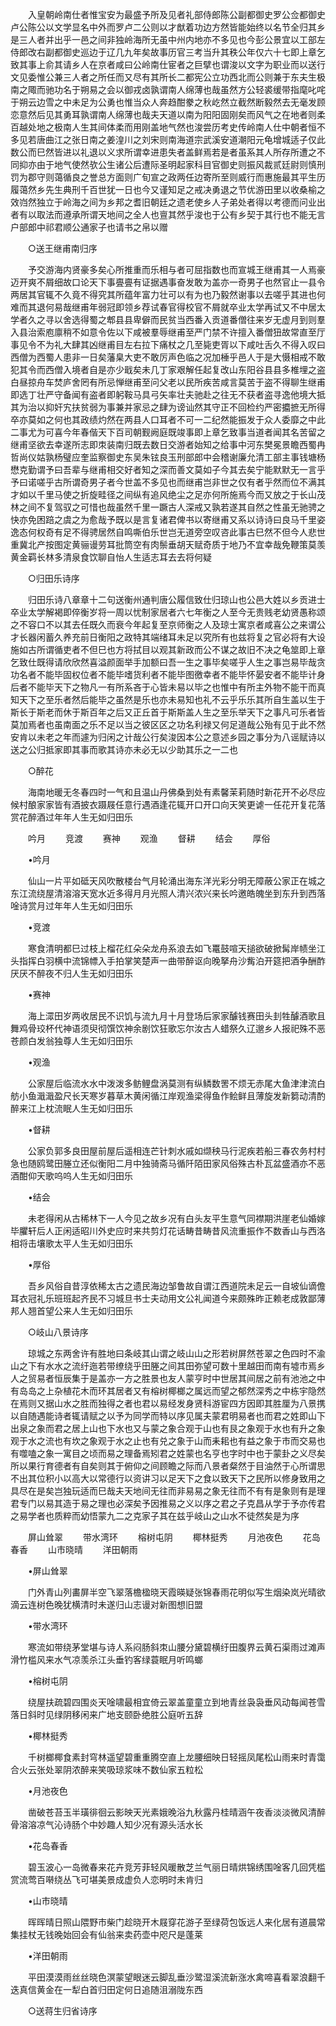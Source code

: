 <!-- { "loadSidebar": true } -->
　　入皇朝岭南仕者惟宝安为最盛予所及见者礼部侍郎陈公副都御史罗公佥都御史卢公陈公以文学显名中外而罗卢二公则以才猷着功边方然皆能始终以名节全归其乡是三人者并出乎一邑之间非独岭海所无虽中州内地亦不多见也今彭公景宜以工部左侍郎改右副都御史巡边于辽几九年矣故事历官三考当升其秩公年仅六十七即上章乞致其事上俞其请乡人在京者咸曰公岭南仕宦者之巨擘也谓浚以文字为职业而以送行文见委惟公兼三人者之所任而又尽有其所长二都宪公立功西北而公则兼于东夫生极南之陬而驰功名于朔易之会以御戎卤孰谓南人绵薄也哉虽然方公轻裘缓带指麾叱咤于朔云边雪之中未足为公勇也惟当众人奔趋酣豢之秋屹然立截然断毅然去无毫发顾恋意然后见其勇耳孰谓南人绵薄也哉夫天道以南为阳阳固刚矣而风气之在地者则柔百越处地之极南人生其间体柔而用刚盖地气然也浚尝历考史传岭南人仕中朝者恒不多见若唐曲江之张日南之姜湟川之刘宋则南海道宗武溪安道潮阳元龟增城适子仅此数公而巳然皆进以礼退以义求所谓幸进患失者盖鲜焉若是者虽系其人所存所遭之不同抑亦由于地气使然欤公生诸公后遭际圣明起家科目官御史则振风裁贰廷尉则慎刑罚为郡守则蔼循良之誉总方面则广旬宣之政两任边寄所至则威行而惠施最其平生历履蔼然乡先生典刑千百世犹一日也今又谨知足之戒决勇退之节优游田里以收桑榆之效岿然独立于岭海之间为乡邦之耆旧朝廷之遗老使乡人子弟处者得以考德而问业出者有以取法而遵承所谓天地间之全人也亶其然乎浚也于公有乡契于其行也不能无言户部郎中祁君顺公通家子也请书之帛以赠 

　　○送王继甫南归序 

　　予交游海内贤豪多矣心所推重而乐相与者可屈指数也而宣城王继甫其一人焉豪迈开爽不屑细故口论天下事亹亹有证据遇事奋发敢为盖亦一奇男子也然官止一县令两居其官辄不久竟不得究其所蕴年富力壮可以有为也乃毅然谢事以去嗟乎其进也何难而其退何易哉继甫年弱冠即领乡荐试春官得校官不屑就卒业太学再试又不中居太学者久之寻以舍选得蜀之郫县县卑僻而民贫当西番入贡道番僧往来岁无虚月到则羣入县治索庖廪稍不如意令佐以下咸被羣辱继甫至严门禁不许擅入番僧狃故常直至厅事见令不为礼大肆其凶继甫目左右拉下痛杖之几至毙吏胥以下咸吐舌久不得入叹曰西僧为西蜀人患非一日矣藩臬大吏不敢厉声色临之况加棰乎邑人于是大慑相戒不敢犯其令而西僧入境者自是亦少戢矣未几丁家艰解任起复改山东阳谷县县多椎埋之盗白昼掠舟车焚庐舍罔有所忌惮继甫至问父老以民所疾苦咸言莫苦于盗不得聊生继甫即选丁壮严守备闻有盗者即躬鞍马具弓矢率壮夫驰赴之往无不获者盗寻逸他境大抵其为治以抑奸宄扶贫弱为事兼并家忌之肆为谤讪然其守正不回检约严密攟摭无所得卒亦莫如之何也其政绩灼然在两县人口耳者不可一二纪然能振发于众人委靡之中此二事尤为可喜今年春偕天下百司朝觐阙庭既竣事即上章乞致事当道者闻其名苦留之继甫坚欲去幸遂所志即朿装南归既去数日交游者始知之给事中河东樊冕景瞻西蜀冉哲尚仪姑孰杨璧应奎监察御史东吴朱铉良玉刑部郎中会稽谢廉允清工部主事钱塘杨懋克勤谓予曰吾辈与继甫相交好者知之深而善文莫如子今其去矣宁能默默无一言乎予曰诺嗟乎古所谓奇男子者今世盖不多见也而继甫岂非世之仅有者乎然而位不满其才如以千里马使之折旋畦径之间纵有追风绝尘之足亦何所施焉今而又放之于长山茂林之间不复驾驭之可惜也哉虽然千里一蹶古人深戒又孰若遂其自然之性虽无驰骋之快亦免困踣之虞之为愈哉予既以是言复诸君俾书以寄继甫又系以诗诗曰良马千里姿逸态何权奇有足不得骋居然自鸣嘶伯乐世岂无道旁空叹咨此事古巳然不但今人悲世重冀北产按图定黄骊谩劳耳批筒空有肉鬃垂胡天赋奇质于地乃不宜幸哉免鞭策莫羡黄金羁长林多清泉食饮聊自怡人生适志耳去去将何疑 

　　○归田乐诗序 

　　归田乐诗八章章十二句送衡州通判唐公履信致仕归琼山也公邑大姓以乡贡进士卒业太学解褐即倅衡岁将一周以忧制家居者六七年衡之人至今无贵贱老幼贤愚称颂之不容口不以其去任既久而衰今年起复至京师衡之人及琼士寓京者咸喜公之来谓公才长器闲蓄久养充前日衡阳之政特其端绪耳未足以究所有也兹将复之官必将有大设施如古所谓循吏者不但巳也方将拭目以观其新政而公不谋之故旧不决之龟筮即上章乞致仕既得请欣欣然喜溢颜面举手加额曰吾一生之事毕矣嗟乎人生之事岂易毕哉贪功名者不能毕固权位者不能毕嗜货利者不能毕图徼幸者不能毕怀晏安者不能毕计身后者不能毕天下之物凡一有所系吝于心皆未易以毕之也惟中有所主外物不能干而真知天下之至乐者然后能毕之虽然是乐也亦未易知也礼不云乎乐乐其所自生盖以生于斯长于斯老而休于斯百年之后又正丘首于斯斯盖人生之至乐举天下之事凡可乐者皆莫加焉者也虽南面之乐不足以当之彼区区之功名利禄又何足道哉公殆有见于此不然安肯以未老之年而遽为归闲之计哉公行矣浚因本公之意述乡园之事分为八谣赋诗以送之公归抵家即其事而歌其诗亦未必无以少助其乐之一二也 

　　○醉花 

　　海南地暖无冬春四时一气和且温山丹佛桑到处有素馨茉莉随时新花开不必尽应候村酿家家皆有酒披衣蹑屐任意行遇酒逢花辄开口开口向天笑更谑一任花开复花落赏花醉酒过年年人生无如归田乐 

　　吟月 
　　竞渡 
　　赛神 
　　观渔 
　　督耕 
　　结会 
　　厚俗 

　　•吟月 

　　仙山一片平如砥天风吹散楼台气月轮涌出海东洋光彩分明无障蔽公家正在城之东江流绕屋清溶溶天宽水近多得月月光照人清兴浓兴来长吟邀皓魄坐到东升到西落唫诗赏月过年年人生无如归田乐 

　　•竞渡 

　　寒食清明都巳过枝上榴花红朵朵龙舟系浪去如飞鼍鼓喧天搥欲破掀髯岸帻坐江头指挥白羽横中流锦幖入手拍掌笑楚声一曲带醉讴向晚拏舟沙觜泊开筵把酒争酬酢厌厌不醉夜不归人生无如归田乐 

　　•赛神 

　　海上潀田岁两收居民不识饥与流九月十月登场后家家醵钱赛田头刲牲醵酒歌且舞鸡骨珓杯代神语须臾彻馔饮神余剧饮狂歌忘尔汝古人蜡祭久辽邈乡人报祀殊不恶苍颜白发翁独尊人生无如归田乐 

　　•观渔 

　　公家屋后临流水水中泼泼多鲂鲤盘涡莫测有纵鳞数罟不烦无赤尾大鱼津津流白舫小鱼濈濈盈尺长天寒岁暮草木黄闲循江岸观渔梁得鱼作鲙鲜且薄旋发新篘动清酌醉来江上枕流眠人生无如归田乐 

　　•督耕 

　　公家负郭多良田屋前屋后遥相连芒针刺水戚如缬秧马行泥疾若船三春农务村村急也随鸥鹭田塍立还似衡阳二月中独骑斋马循阡陌田家风俗殊古朴瓦盆盛酒亦不恶酒酣仰天歌呜呜人生无如归田乐 

　　•结会 

　　未老得闲从古稀林下一人今见之故乡况有白头友平生意气同襟期洪崖老仙婚嫁毕臞轩后人正闲适昭川外史应时来共剪灯花话畴昔畴昔风流重振作不数香山与西洛相将击壤歌太平人生无如归田乐 

　　•厚俗 

　　吾乡风俗自昔淳依稀太古之遗民海边邹鲁故自谓江西道院未足云一自坡仙谪儋耳衣冠礼乐班班起齐民不习城旦书士夫动用文公礼闻道今来颇殊昨正赖老成敦鄙薄邦人翘首望公来人生无如归田乐 

　　○岐山八景诗序 

　　琼城之东两舍许有胜地曰条岐其山谓之岐山山之形若树屏然苍翠之色四时不渝山之下有水水之流纡迤若带缭绕乎田塍之间其田弥望可数十里越田而南有墟市焉乡人之贸易者恒辰集于是盖亦一方之胜景也友人蒙亨时中世居其间居之前有池池之中有岛岛之上杂植花木而环其居者又有榕树椰榔之属远而望之郁然深秀之中栋宇隐然在焉则又据山水之胜而独得之者也君以易经发身贤科游宦四方因即其胜厘为八景携以自随遇能诗者辄请赋之以予为同学而特以序见属夫蒙君明易者也而君之姓即山下出泉之象而君之居上山也下水也又与蒙之象合观于山也有艮之象观于水也有升之象观于水之流也有坎之象观于水之止也有兑之象于山而耒耜也有益之象于市而交易也有噬嗑之象一寓目之顷而易之理备焉矧君之姓蒙也名亨也字时中也于蒙卦之义尽矣所以果行育德者有自矣则其于俯仰之间顾瞻之际而八景者粲然于目油然于心所谓思不出其位积小以高大以常德行以资讲习以足天下之食以致天下之民所以修身致用之具尽在是矣岂独玩适而巳哉夫天地间无往而非易易之象无往而不有有是象则有是理君专门以易其造于易之理也必深矣予因推易之义以序之君之子克昌从学于予亦传君之易学者也质粹而幼悟蒙九二之克家子其在兹乎岐山之山水不徒然矣是为序 

　　屏山耸翠 
　　带水湾环 
　　榕树屯阴 
　　椰林挺秀 
　　月池夜色 
　　花岛春香 
　　山市晓晴 
　　洋田朝雨 

　　•屏山耸翠 

　　门外青山列畵屏半空飞翠落檐楹晓天霞暎疑张锦春雨花明似写生烟染岚光晴欲滴云连树色晚犹横清时未遂归山志谩对新图想旧盟 

　　•带水湾环 

　　寒流如带绕茅堂堪与诗人系闷肠斜朿山腰分黛碧横纡田腹界云黄石渠雨过滩声滑竹槛风来水气凉羡杀江头垂钓客绿蓑眠月听鸣螂 

　　•榕树屯阴 

　　绕屋扶疏碧四围炎天唫啸最相宜倚云翠盖童童立到地青丝袅袅垂风动每闻苍雪落日斜时见绿阴移闲来广地支颐卧绝胜公庭听五辞 

　　•椰林挺秀 

　　千树榔椰食素封穹林遥望碧重重腾空直上龙腰细映日轻摇凤尾松山雨来时青霭合火云张处翠阴浓醉来笑吸琼浆味不数仙家五粒松 

　　•月池夜色 

　　凿破苍苔玉半璜徘徊云影映天光素娥晚浴九秋露丹桂晴涵午夜香淡淡微风清醉骨溶溶凉气沁诗肠个中妙趣人知少况有源头活水长 

　　•花岛春香 

　　碧玉波心一岛微春来花卉竞芳菲轻风暖散芝兰气丽日晴烘锦绣围唫客几回凭槛赏流莺百啭绕丛飞可堪美景成虚负人恋明时未肯归 

　　•山市晓晴 

　　晖晖晴日照山隈野市柴门趁晓开木屐穿花游子至绿荷包饭远人来化居有道晨常集挂杖无钱晚始回会有仙翁来卖药壶中咫尺是蓬莱 

　　•洋田朝雨 

　　平田漠漠雨丝丝晓色溟蒙望眼迷云脚乱垂沙鹭湿溪流新涨水禽啼喜看翠浪翻千迭真信黄金在一犁白首归田定何日追随沮溺陇东西 

　　○送蒋生归省诗序 

